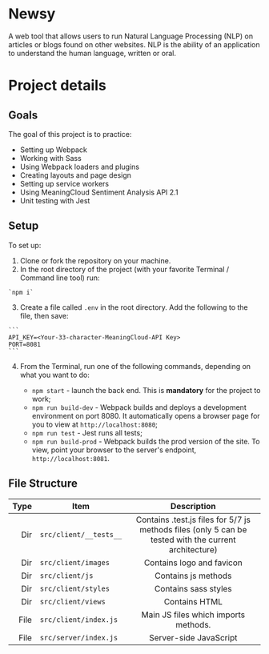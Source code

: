 # Newsy

A web tool that allows users to run Natural Language Processing (NLP) on articles or blogs found on other websites. NLP is the ability of an application to understand the human language, written or oral.

# Project details

## Goals

The goal of this project is to practice:
- Setting up Webpack
- Working with Sass
- Using Webpack loaders and plugins
- Creating layouts and page design
- Setting up service workers
- Using MeaningCloud Sentiment Analysis API 2.1
- Unit testing with Jest

## Setup

To set up:

1.   Clone or fork the repository on your machine.
2.   In the root directory of the project (with your favorite Terminal / Command line tool) run:

    `npm i`

3.   Create a file called `.env` in the root directory. Add the following to the file, then save:

    ```
    API_KEY=<Your-33-character-MeaningCloud-API Key>
    PORT=8081
    ```

4.   From the Terminal, run one of the following commands, depending on what you want to do:

     *   `npm start` - launch the back end. This is **mandatory** for the project to work;
     *   `npm run build-dev` - Webpack builds and deploys a development environment on port 8080. It automatically opens a browser page for you to view at `http://localhost:8080`;
     *   `npm run test` - Jest runs all tests;
     *   `npm run build-prod` - Webpack builds the prod version of the site. To view, point your browser to the server's endpoint, `http://localhost:8081`.

## File Structure

Type| Item | Description |
--:|---|:-:|
Dir| `src/client/__tests__` | Contains .test.js files for 5/7 js methods files (only 5 can be tested with the current architecture) |
Dir| `src/client/images` | Contains logo and favicon |
Dir| `src/client/js` | Contains js methods |
Dir| `src/client/styles` | Contains sass styles |
Dir| `src/client/views` | Contains HTML |
File| `src/client/index.js` | Main JS files which imports methods. |
File| `src/server/index.js` | Server-side JavaScript |
